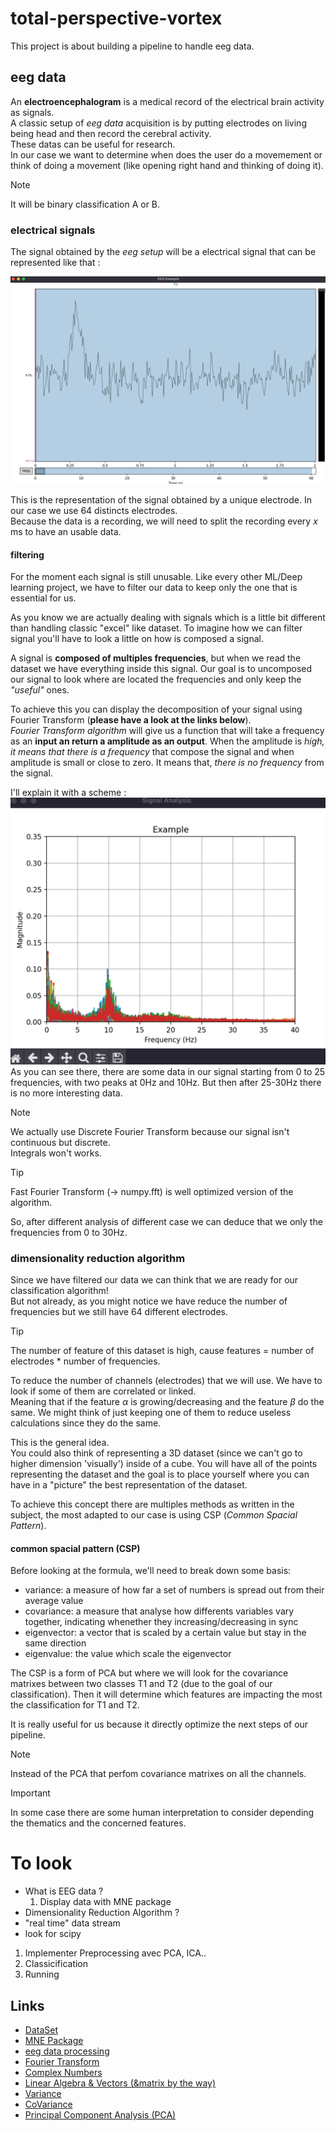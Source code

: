 # total-perspective-vortex
This project is about building a pipeline to handle eeg data.

## eeg data
An **electroencephalogram** is a medical record of the electrical brain activity as signals.  
A classic setup of *eeg data* acquisition is by putting electrodes on living being head and then record the cerebral activity.  
These datas can be useful for research.  
In our case we want to determine when does the user do a movemement or think of doing a movement (like opening right hand and thinking of doing it).  

> [!NOTE]
> It will be binary classification A or B.  

### electrical signals
The signal obtained by the *eeg setup* will be a electrical signal that can be represented like that :  

<img src="doc/img/example.png" width=550>

This is the representation of the signal obtained by a unique electrode.  In our case we use 64 distincts electrodes.  
Because the data is a recording, we will need to split the recording every $x$ ms to have an usable data.  

#### filtering
For the moment each signal is still unusable. Like every other ML/Deep learning project, we have to filter our data to keep only the one that is essential for us.

As you know we are actually dealing with signals which is a little bit different than handling classic "excel" like dataset. To imagine how we can filter signal you'll have to look a little on how is composed a signal.  

A signal is **composed of multiples frequencies**, but when we read the dataset we have everything inside this signal. Our goal is to uncomposed our signal to look where are located the frequencies and only keep the *"useful"* ones.  

To achieve this you can display the decomposition of your signal using Fourier Transform (**please have a look at the links below**).  
*Fourier Transform algorithm* will give us a function that will take a frequency as an **input an return a amplitude as an output**.
When the amplitude is *high, it means that there is a frequency* that compose the signal and when amplitude is small or close to zero. It means that, *there is no frequency* from the signal.  

I'll explain it with a scheme :  
<img src="doc/img/fourier_example.png" width=550>   
As you can see there, there are some data in our signal starting from 0 to 25 frequencies, with two peaks at 0Hz and 10Hz. But then after 25-30Hz there is no more interesting data.  


> [!NOTE]
> We actually use Discrete Fourier Transform because our signal isn't continuous but discrete.  
> Integrals won't works.

> [!TIP]
> Fast Fourier Transform (-> numpy.fft) is well optimized version of the algorithm.  

So, after different analysis of different case we can deduce that we only the frequencies from 0 to 30Hz.  

### dimensionality reduction algorithm
Since we have filtered our data we can think that we are ready for our classification algorithm!  
But not already, as you might notice we have reduce the number of frequencies but we still have 64 different electrodes.  

> [!TIP]
> The number of feature of this dataset is high, cause features = number of electrodes * number of frequencies.

To reduce the number of channels (electrodes) that we will use. We have to look if some of them are correlated or linked.  
Meaning that if the feature $\alpha$ is growing/decreasing and the feature $\beta$ do the same. We might think of just keeping one of them to reduce useless calculations since they do the same.  

This is the general idea.   
You could also think of representing a 3D dataset (since we can't go to higher dimension 'visually') inside of a cube. You will have all of the points representing the dataset and the goal is to place yourself where you can have in a "picture" the best representation of the dataset.  

To achieve this concept there are multiples methods as written in the subject, the most adapted to our case is using CSP (*Common Spacial Pattern*).  

#### common spacial pattern (CSP)
Before looking at the formula, we'll need to break down some basis:
- variance: a measure of how far a set of numbers is spread out from their average value
- covariance: a measure that analyse how differents variables vary together, indicating whenether they increasing/decreasing in sync
- eigenvector: a vector that is scaled by a certain value but stay in the same direction
- eigenvalue: the value which scale the eigenvector

The CSP is a form of PCA but where we will look for the covariance matrixes between two classes T1 and T2 (due to the goal of our classification). Then it will determine which features are impacting the most the classification for T1 and T2.

It is really useful for us because it directly optimize the next steps of our pipeline.  

> [!NOTE]
> Instead of the PCA that perfom covariance matrixes on all the channels. 

> [!IMPORTANT]
> In some case there are some human interpretation to consider depending the thematics and the concerned features.  


# To look
- What is EEG data ?
    1. Display data with MNE package
- Dimensionality Reduction Algorithm ?
- "real time" data stream
- look for scipy

1. Implementer Preprocessing avec PCA, ICA..
2. Classicification
3. Running


## Links
- [DataSet](https://physionet.org/static/published-projects/eegmmidb/eeg-motor-movementimagery-dataset-1.0.0.zip)
- [MNE Package](https://mne.tools/stable/index.html)
- [eeg data processing](https://www.youtube.com/watch?v=B9ti7boa9jc)
- [Fourier Transform](https://www.youtube.com/watch?v=spUNpyF58BY)
- [Complex Numbers](https://www.youtube.com/watch?v=M6o5CRYfNxA)
- [Linear Algebra & Vectors (&matrix by the way)](https://www.youtube.com/watch?v=fNk_zzaMoSs&list=PLZHQObOWTQDPD3MizzM2xVFitgF8hE_ab)
- [Variance](https://fr.wikipedia.org/wiki/Variance_(math%C3%A9matiques))
- [CoVariance](https://fr.wikipedia.org/wiki/Covariance)
- [Principal Component Analysis (PCA)](https://www.youtube.com/watch?v=FD4DeN81ODY)
